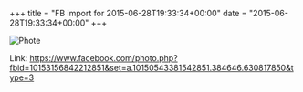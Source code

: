 +++
title = "FB import for 2015-06-28T19:33:34+00:00"
date = "2015-06-28T19:33:34+00:00"
+++

![Phote](https://scontent.xx.fbcdn.net/v/t1.0-0/s130x130/11062088_10153156842212851_2641786429896167441_n.jpg?oh=6833298135b53530e9c47561ee67f5c5&oe=5956ED49)


Link: https://www.facebook.com/photo.php?fbid=10153156842212851&set=a.10150543381542851.384646.630817850&type=3
